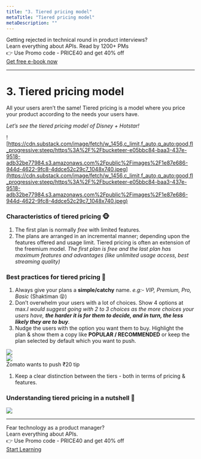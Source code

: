 ```yaml
---
title: "3. Tiered pricing model"
metaTitle: "Tiered pricing model"
metaDescription: ""
---
```


<div class="card-1-container">
<div class="left-side"> 
<div class="left-info">
  <div class="h3"> <span> Getting rejected in technical round in product interviews?
 </span> </div>
  <div class="h3-meta"> Learn everything about APIs. Read by 1200+ PMs</div>
    <div class="h4-meta mt-4"> 👉 Use Promo code - PRICE40 and get 40% off</div>
</div>

</div>
<div class="right-side">
<div class="btn btn-danger">
   <a class="link" href="https://apiforpm.tech?utm_source=pricingebook"> Get free e-book now  </a>
</div>    
</div>
</div>

---

# 3. Tiered pricing model

All your users aren’t the same! Tiered pricing is a model where you price your product according to the needs your users have.

*Let’s see the tiered pricing model of Disney + Hotstar!*

![https://cdn.substack.com/image/fetch/w_1456,c_limit,f_auto,q_auto:good,fl_progressive:steep/https%3A%2F%2Fbucketeer-e05bbc84-baa3-437e-9518-adb32be77984.s3.amazonaws.com%2Fpublic%2Fimages%2F1e87e686-944d-4622-9fc8-4ddce52c29c7_1048x740.jpeg](https://cdn.substack.com/image/fetch/w_1456,c_limit,f_auto,q_auto:good,fl_progressive:steep/https%3A%2F%2Fbucketeer-e05bbc84-baa3-437e-9518-adb32be77984.s3.amazonaws.com%2Fpublic%2Fimages%2F1e87e686-944d-4622-9fc8-4ddce52c29c7_1048x740.jpeg)

### Characteristics of tiered pricing 🐵

1. The first plan is normally *free* with limited features.
2. The plans are arranged in an incremental manner; depending upon the features offered and usage limit. Tiered pricing is often an extension of the freemium model. *The first plan is free and the last plan has maximum features and advantages (like unlimited usage access, best streaming quality)*

### Best practices for tiered pricing 🐷

1. Always give your plans a **simple/catchy** name. *e.g:- VIP, Premium, Pro, Basic* (Shaktiman 😝)
2. Don’t overwhelm your users with a lot of choices. Show 4 options at max.*I would suggest going with 2 to 3 choices as the more choices your users have, **the harder it is for them to decide, and in turn, the less likely they are to buy**.* 
3. Nudge the users with the option you want them to buy. Highlight the plan & show them a copy like **POPULAR / RECOMMENDED** or keep the plan selected by default which you want to push.

<div class="img-70 img-center">

<img src="https://cdn.substack.com/image/fetch/w_1456,c_limit,f_auto,q_auto:good,fl_progressive:steep/https%3A%2F%2Fbucketeer-e05bbc84-baa3-437e-9518-adb32be77984.s3.amazonaws.com%2Fpublic%2Fimages%2F71c9c2e1-bd72-4ae7-a3f8-b3f45cdb1aa8_1080x615.jpeg" />

</div>

<div class="img-70 img-center">

<img src="https://cdn.substack.com/image/fetch/w_1456,c_limit,f_auto,q_auto:good,fl_progressive:steep/https%3A%2F%2Fbucketeer-e05bbc84-baa3-437e-9518-adb32be77984.s3.amazonaws.com%2Fpublic%2Fimages%2F1cd8f1c5-a185-4d56-b53e-036ede22de8a_1080x389.jpeg" />

</div>
                                   Zomato wants to push ₹20 tip

1. Keep a clear distinction between the tiers - both in terms of pricing & features.

### Understanding tiered pricing in a nutshell 🙉

<div class="img-center img-70">

<img src="https://cdn.substack.com/image/fetch/w_1456,c_limit,f_auto,q_auto:good,fl_progressive:steep/https%3A%2F%2Fbucketeer-e05bbc84-baa3-437e-9518-adb32be77984.s3.amazonaws.com%2Fpublic%2Fimages%2Fa0d66160-779b-42b8-8476-043dc6b38205_564x435.png" />

</div>

---

<div class="card-1-container">
<div class="left-side"> 
<div class="left-info">
  <div class="h3"> <span>  Fear technology as a product manager? </span> </div>
  <div class="h3-meta"> Learn everything about APIs. </div>
    <div class="h4-meta mt-4"> 👉 Use Promo code - PRICE40 and get 40% off</div>
</div>

</div>
<div class="right-side">
<div class="btn btn-primary">
   <a class="link" href="https://apiforpm.tech?utm_source=pricingebook"> Start Learning </a>
</div>    
</div>
</div>
